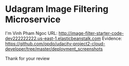 # Udagram Image Filtering Microservice

I'm Vinh Pham Ngoc
URL: http://image-filter-starter-code-dev222222222.us-east-1.elasticbeanstalk.com
Evidence: https://github.com/opdo/udacity-project2-cloud-developer/tree/master/deployment_screenshots

Thank for your review